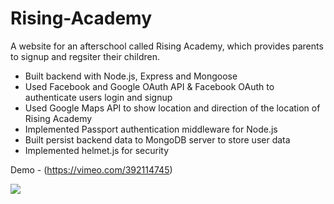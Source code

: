 # Rising-Academy
A website for an afterschool called Rising Academy, which provides parents to signup and regsiter their children.

- Built backend with Node.js, Express and Mongoose
- Used Facebook and Google OAuth API & Facebook OAuth to authenticate users login and signup
- Used Google Maps API to show location and direction of the location of Rising Academy
- Implemented Passport authentication middleware for Node.js
- Built persist backend data to MongoDB server to store user data
- Implemented helmet.js for security

Demo - (https://vimeo.com/392114745)

![](https://s4.gifyu.com/images/Feb-16-2020-18-20-24.gif)

